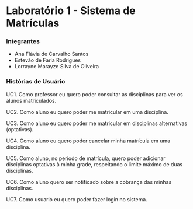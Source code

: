 # Laboratório 1 - Sistema de Matrículas 

### Integrantes
- Ana Flávia de Carvalho Santos
- Estevão de Faria Rodrigues
- Lorrayne Marayze Silva de Oliveira


### Histórias de Usuário

UC1. Como professor eu quero poder consultar as disciplinas para ver os alunos matriculados.

UC2. Como aluno eu quero poder me matricular em uma disciplina.

UC3. Como aluno eu quero poder me matricular em disciplinas alternativas (optativas).

UC4. Como aluno eu quero poder cancelar minha matrícula em uma disciplina.

UC5. Como aluno, no período de matrícula, quero poder adicionar disciplinas optativas à minha grade, respeitando o limite máximo de duas disciplinas.

UC6. Como aluno quero ser notificado sobre a cobrança das minhas disciplinas.

UC7. Como usuario eu quero poder fazer login no sistema.
